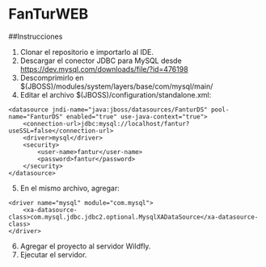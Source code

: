 # FanTurWEB
##Instrucciones
1. Clonar el repositorio e importarlo al IDE.
2. Descargar el conector JDBC para MySQL desde https://dev.mysql.com/downloads/file/?id=476198
3. Descomprimirlo en $(JBOSS)/modules/system/layers/base/com/mysql/main/
4. Editar el archivo $(JBOSS)/configuration/standalone.xml:
```
<datasource jndi-name="java:jboss/datasources/FanturDS" pool-name="FanturDS" enabled="true" use-java-context="true">
	<connection-url>jdbc:mysql://localhost/fantur?useSSL=false</connection-url>
	<driver>mysql</driver>
	<security>
		<user-name>fantur</user-name>	
		<password>fantur</password>			
	</security>
</datasource>
```
5. En el mismo archivo, agregar:
```
<driver name="mysql" module="com.mysql">
	<xa-datasource-class>com.mysql.jdbc.jdbc2.optional.MysqlXADataSource</xa-datasource-class>
</driver>
```
6. Agregar el proyecto al servidor Wildfly.
7. Ejecutar el servidor.
